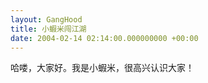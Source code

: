 ```yaml
---
layout: GangHood
title: 小蝦米闯江湖
date: 2004-02-14 02:14:00.000000000 +00:00
---
```


哈喽，大家好。我是小蝦米，很高兴认识大家！
